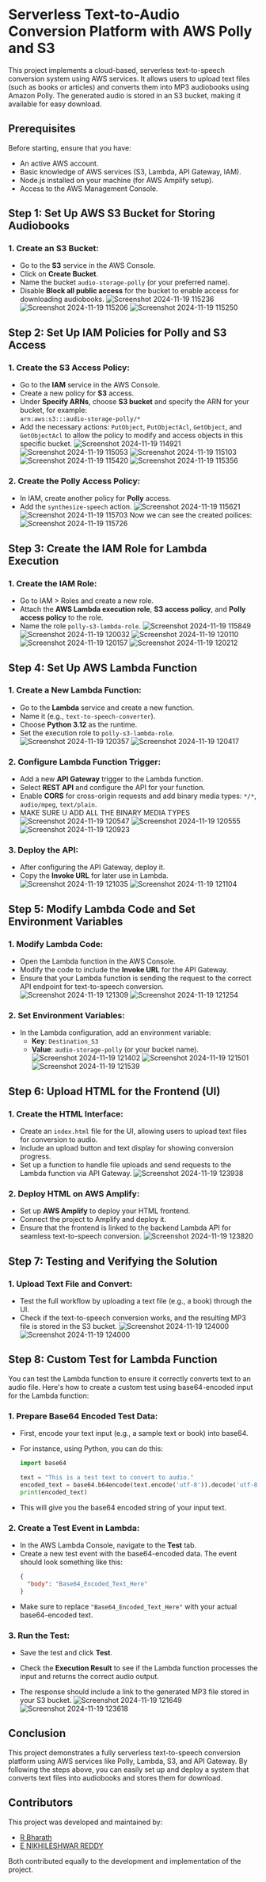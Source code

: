 # Serverless Text-to-Audio Conversion Platform with AWS Polly and S3

This project implements a cloud-based, serverless text-to-speech conversion system using AWS services. It allows users to upload text files (such as books or articles) and converts them into MP3 audiobooks using Amazon Polly. The generated audio is stored in an S3 bucket, making it available for easy download.

## Prerequisites

Before starting, ensure that you have:
- An active AWS account.
- Basic knowledge of AWS services (S3, Lambda, API Gateway, IAM).
- Node.js installed on your machine (for AWS Amplify setup).
- Access to the AWS Management Console.

## Step 1: Set Up AWS S3 Bucket for Storing Audiobooks

### 1. Create an S3 Bucket:
- Go to the **S3** service in the AWS Console.
- Click on **Create Bucket**.
- Name the bucket `audio-storage-polly` (or your preferred name).
- Disable **Block all public access** for the bucket to enable access for downloading audiobooks.
![Screenshot 2024-11-19 115236](https://github.com/user-attachments/assets/f3629bcb-4acf-40d3-a2e2-ef67bd3cf9b0)
![Screenshot 2024-11-19 115206](https://github.com/user-attachments/assets/8a3f545a-295a-45ff-a73d-619b20454a03)
![Screenshot 2024-11-19 115250](https://github.com/user-attachments/assets/6fc07bb0-9c6e-4285-b491-849f168c6b17)

## Step 2: Set Up IAM Policies for Polly and S3 Access

### 1. Create the S3 Access Policy:
- Go to the **IAM** service in the AWS Console.
- Create a new policy for **S3** access.
- Under **Specify ARNs**, choose **S3 bucket** and specify the ARN for your bucket, for example:  
  `arn:aws:s3:::audio-storage-polly/*`
- Add the necessary actions: `PutObject`, `PutObjectAcl`, `GetObject`, and `GetObjectAcl` to allow the policy to modify and access objects in this specific bucket.
 ![Screenshot 2024-11-19 114921](https://github.com/user-attachments/assets/5620081f-5534-4cae-bec3-8da1e44d99aa)
 ![Screenshot 2024-11-19 115053](https://github.com/user-attachments/assets/d52941e8-17e7-4ebe-a1d0-e3331e765454)
 ![Screenshot 2024-11-19 115103](https://github.com/user-attachments/assets/d16dbc2a-e1cb-43d9-ae10-9f36d32e2632)
  ![Screenshot 2024-11-19 115420](https://github.com/user-attachments/assets/bd8474ab-a804-4031-8584-46dfbad0f3ba)
 ![Screenshot 2024-11-19 115356](https://github.com/user-attachments/assets/0d5d0818-dd70-447f-9958-d5c71b9dd673)

  
### 2. Create the Polly Access Policy:
- In IAM, create another policy for **Polly** access.
- Add the `synthesize-speech` action.
 ![Screenshot 2024-11-19 115621](https://github.com/user-attachments/assets/18f1598a-b2f7-4879-824e-021e007439b6)
 ![Screenshot 2024-11-19 115703](https://github.com/user-attachments/assets/8bbc4a2d-5c8d-4a4f-a353-e518f79161b9)
Now we can see the created poilices:
![Screenshot 2024-11-19 115726](https://github.com/user-attachments/assets/381ec9ce-d2a3-4c70-afe2-9a758bfca60a)

## Step 3: Create the IAM Role for Lambda Execution

### 1. Create the IAM Role:
- Go to IAM > Roles and create a new role.
- Attach the **AWS Lambda execution role**, **S3 access policy**, and **Polly access policy** to the role.
- Name the role `polly-s3-lambda-role`.
 ![Screenshot 2024-11-19 115849](https://github.com/user-attachments/assets/e5e58859-043d-47ac-b168-e3c9e9cb1918)
  ![Screenshot 2024-11-19 120032](https://github.com/user-attachments/assets/e17d1eba-54ce-4659-b372-d230a1411773)
  ![Screenshot 2024-11-19 120110](https://github.com/user-attachments/assets/832a8be4-da3a-4f66-a4f1-9c8e1fe77639)
  ![Screenshot 2024-11-19 120157](https://github.com/user-attachments/assets/782fdf26-986b-499c-abd3-265a51bac3c1)
 ![Screenshot 2024-11-19 120212](https://github.com/user-attachments/assets/cd953b63-78f2-47e0-9fdb-c7461e64db63)
  
## Step 4: Set Up AWS Lambda Function

### 1. Create a New Lambda Function:
- Go to the **Lambda** service and create a new function.
- Name it (e.g., `text-to-speech-converter`).
- Choose **Python 3.12** as the runtime.
- Set the execution role to `polly-s3-lambda-role`.
  ![Screenshot 2024-11-19 120357](https://github.com/user-attachments/assets/08da8174-0874-42e5-b134-54ce5703b112)
  ![Screenshot 2024-11-19 120417](https://github.com/user-attachments/assets/37dfadb2-9911-4abc-8493-33fd1135f707)
  
### 2. Configure Lambda Function Trigger:
- Add a new **API Gateway** trigger to the Lambda function.
- Select **REST API** and configure the API for your function.
- Enable **CORS** for cross-origin requests and add binary media types: `*/*`, `audio/mpeg`, `text/plain`.
- MAKE SURE U ADD ALL THE BINARY MEDIA TYPES
    ![Screenshot 2024-11-19 120547](https://github.com/user-attachments/assets/38adb414-2456-4fe4-8f3b-e210b41121ef)
   ![Screenshot 2024-11-19 120555](https://github.com/user-attachments/assets/35a0ade0-970d-4488-8112-fe6ef83dac91)
   ![Screenshot 2024-11-19 120923](https://github.com/user-attachments/assets/1f3275e6-8cb8-412e-b968-e001f0fae1c4)
### 3. Deploy the API:
- After configuring the API Gateway, deploy it.
- Copy the **Invoke URL** for later use in Lambda.
  ![Screenshot 2024-11-19 121035](https://github.com/user-attachments/assets/c02aec22-7d35-40dd-9066-6e9077af9b52)
  ![Screenshot 2024-11-19 121104](https://github.com/user-attachments/assets/b43f0e31-9097-4640-afd9-1940291c1474)

## Step 5: Modify Lambda Code and Set Environment Variables

### 1. Modify Lambda Code:
- Open the Lambda function in the AWS Console.
- Modify the code to include the **Invoke URL** for the API Gateway.
- Ensure that your Lambda function is sending the request to the correct API endpoint for text-to-speech conversion.
  ![Screenshot 2024-11-19 121309](https://github.com/user-attachments/assets/0aa42c04-3813-4424-ad7d-ae66042b1461)
 ![Screenshot 2024-11-19 121254](https://github.com/user-attachments/assets/f102836b-c80f-4f4c-b1ec-ab1b0ffcadce)
### 2. Set Environment Variables:
- In the Lambda configuration, add an environment variable:
  - **Key**: `Destination_S3`
  - **Value**: `audio-storage-polly` (or your bucket name).
    ![Screenshot 2024-11-19 121402](https://github.com/user-attachments/assets/3a13c050-1923-4a48-800f-c0d17442223c)
   ![Screenshot 2024-11-19 121501](https://github.com/user-attachments/assets/1179fc41-cf9d-473f-a81c-4bed2f4aa9da)
    ![Screenshot 2024-11-19 121539](https://github.com/user-attachments/assets/529b0552-c517-4d27-9758-28254def147e)
## Step 6: Upload HTML for the Frontend (UI)

### 1. Create the HTML Interface:
- Create an `index.html` file for the UI, allowing users to upload text files for conversion to audio.
- Include an upload button and text display for showing conversion progress.
- Set up a function to handle file uploads and send requests to the Lambda function via API Gateway.
 ![Screenshot 2024-11-19 123938](https://github.com/user-attachments/assets/d7383f8c-08ce-491d-9ed3-196a610cf69b)


### 2. Deploy HTML on AWS Amplify:
- Set up **AWS Amplify** to deploy your HTML frontend.
- Connect the project to Amplify and deploy it.
- Ensure that the frontend is linked to the backend Lambda API for seamless text-to-speech conversion.
 ![Screenshot 2024-11-19 123820](https://github.com/user-attachments/assets/e7a9ba31-22b7-4acc-a209-b82558b5701a)

## Step 7: Testing and Verifying the Solution

### 1. Upload Text File and Convert:
- Test the full workflow by uploading a text file (e.g., a book) through the UI.
- Check if the text-to-speech conversion works, and the resulting MP3 file is stored in the S3 bucket.
 ![Screenshot 2024-11-19 124000](https://github.com/user-attachments/assets/a28b575a-5348-425b-a24f-ce4544b595ff)
  ![Screenshot 2024-11-19 124000](https://github.com/user-attachments/assets/a28b575a-5348-425b-a24f-ce4544b595ff)
## Step 8: Custom Test for Lambda Function

You can test the Lambda function to ensure it correctly converts text to an audio file. Here's how to create a custom test using base64-encoded input for the Lambda function:
### 1. Prepare Base64 Encoded Test Data:
   - First, encode your text input (e.g., a sample text or book) into base64.
   - For instance, using Python, you can do this:
     ```python
     import base64
     
     text = "This is a test text to convert to audio."
     encoded_text = base64.b64encode(text.encode('utf-8')).decode('utf-8')
     print(encoded_text)
     ```
   
   - This will give you the base64 encoded string of your input text.

### 2. Create a Test Event in Lambda:
   - In the AWS Lambda Console, navigate to the **Test** tab.
   - Create a new test event with the base64-encoded data. The event should look something like this:
     ```json
     {
       "body": "Base64_Encoded_Text_Here"
     }
     ```
   - Make sure to replace `"Base64_Encoded_Text_Here"` with your actual base64-encoded text.
### 3. Run the Test:
   - Save the test and click **Test**.
   - Check the **Execution Result** to see if the Lambda function processes the input and returns the correct audio output.

   - The response should include a link to the generated MP3 file stored in your S3 bucket.
    ![Screenshot 2024-11-19 121649](https://github.com/user-attachments/assets/131b409c-4f99-4b63-aa4d-a91bb31ccb1e)
     ![Screenshot 2024-11-19 123618](https://github.com/user-attachments/assets/f77b65b9-98f9-49d4-8364-b6781397c5ce)

## Conclusion

This project demonstrates a fully serverless text-to-speech conversion platform using AWS services like Polly, Lambda, S3, and API Gateway. By following the steps above, you can easily set up and deploy a system that converts text files into audiobooks and stores them for download.
## Contributors

This project was developed and maintained by:

- [R Bharath](https://github.com/bharathr31)
- [E NIKHILESHWAR REDDY ](https://github.com/Nckil1710)

Both contributed equally to the development and implementation of the project.

  

























  



